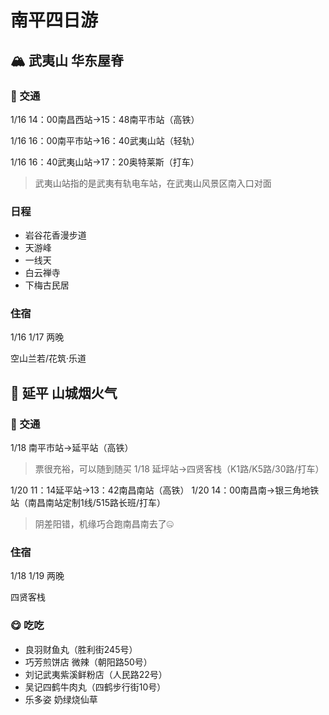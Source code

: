 # 南平四日游

## :mountain_snow: 武夷山 华东屋脊

### :bullettrain_front: 交通
1/16 14：00南昌西站→15：48南平市站（高铁）

1/16 16：00南平市站→16：40武夷山站（轻轨）

1/16 16：40武夷山站→17：20奥特莱斯（打车）

> 武夷山站指的是武夷有轨电车站，在武夷山风景区南入口对面

### 日程

- 岩谷花香漫步道
- 天游峰
- 一线天
- 白云禅寺
- 下梅古民居

### 住宿
1/16 1/17 两晚

空山兰若/花筑·乐道

## :sunrise_over_mountains: 延平 山城烟火气

### :bullettrain_front: 交通

1/18 南平市站→延平站（高铁）
> 票很充裕，可以随到随买
1/18 延坪站→四贤客栈（K1路/K5路/30路/打车）

1/20 11：14延平站→13：42南昌南站（高铁）
1/20 14：00南昌南→银三角地铁站（南昌南站定制1线/515路长班/打车）
> 阴差阳错，机缘巧合跑南昌南去了:zipper_mouth_face:

### 住宿

1/18 1/19 两晚

四贤客栈

### :yum: 吃吃

- 良羽财鱼丸（胜利街245号）
- 巧芳煎饼店 微辣（朝阳路50号）
- 刘记武夷紫溪鲜粉店（人民路22号）
- 吴记四鹤牛肉丸（四鹤步行街10号）
- 乐多姿 奶绿烧仙草

